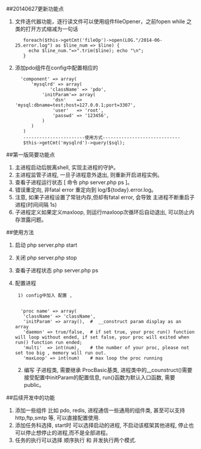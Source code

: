 ##20140627更新功能点
1. 文件迭代器功能，逐行读文件可以使用组件fileOpener，之前fopen  while 之类的打开方式缩减为一句话

          foreach($this->getCmt('fileOp')->open(LOG."/2014-06-25.error.log") as $line_num => $line) {
          	echo $line_num."=>".trim($line); echo "\n";
          }	
         

2. 添加pdo组件在config中配置相应的

     	
      	 'component' => array(
      	     'mysqlrd' => array(
      	         	'className' => 'pdo',
      	         'initParam'=> array(
      	             'dsn'    => 'mysql:dbname=test;host=127.0.0.1;port=3307',
      	             'user'   => 'root',
      	             'passwd' => '123456',
      	         )
      	     )
      	  )
      	  -----------------------使用方式-----------------------------
      	  $this->getCmt('mysqlrd')->query($sql);
      	  
##第一版简要功能点


1. 主进程启动后脱离shell, 实现主进程的守护。
2. 主进程监管子进程, 一旦子进程意外退出, 则重新开启进程实例。
3. 查看子进程运行状态  [ 命令 php server.php ps ]。
4. 错误重定向, 非fatal error 重定向到 log/${today}.error.log。
5. 注意, 如果子进程设置了常驻内存,但却有fatal error, 会导致 主进程不断重启子进程(时间间隔 1s)
6. 子进程定义如果定义maxloop, 则运行maxloop次循环后自动退出, 可以防止内存泄露问题。

##使用方法


1. 启动 php server.php start
2. 关闭 php server.php stop
3. 查看子进程状态 php server.php ps
4. 配置进程

        1) config中加入 配置 ,
	
          
         'proc name' => array(
          'className' => 'className',
          'initParam' => array(),  #  __construct param display as an array
          'daemon' => true/false,  # if set true, your proc run() function will loop without ended, if set false, your proc will exited when run() function run ended; 
          'multi'  => int(num),    # the number of your proc, please not set too big , memory will run out. 
          'maxLoop' => int(num)    # max loop the proc running
         
         
         
	2) 编写 子进程类, 需要继承 ProcBasic基类, 进程类中的__counstruct()需要接受配置中initParam的配置信息,  run()函数为默认入口函数, 需要 public。
	
##后续开发中的功能


1. 添加一些组件 比如 pdo, redis, 进程通信一些通用的组件类, 甚至可以支持http,ftp,smtp 等, 可以直接配置使用.
2. 添加任务科选择, start时 可以选择启动的进程, 不启动该框架其他进程, 停止也可以停止想停止的进程,而不是全部进程。
3. 任务的执行可以选择 顺序执行 和 并发执行两个模式.
